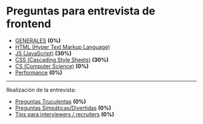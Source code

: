 # Preguntas para entrevista de frontend

- [GENERALES](./generales) **(0%)**
- [HTML (Hyper Text Markup Language)](./html)
- [JS (JavaScript)](./js) **(30%)**
- [CSS (Cascading Style Sheets)](./css) **(30%)**
- [CS (Computer Science)](./cs) **(0%)**
- [Performance]('./performance') **(0%)**

----
Realización de la entrevista:

- [Preguntas Truculentas]('./tricky') **(0%)**
- [Preguntas Simpáticas/Divertidas]('./fun') **(0%)**
- [Tips para interviewers / recruiters]('./tips') **(0%)**
